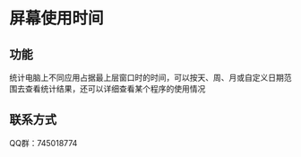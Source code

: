 # 屏幕使用时间  
## 功能
统计电脑上不同应用占据最上层窗口时的时间，可以按天、周、月或自定义日期范围去查看统计结果，还可以详细查看某个程序的使用情况  
## 联系方式
QQ群：745018774